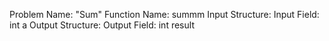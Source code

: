 Problem Name: "Sum"
Function Name: summm
Input Structure:
Input Field: int a
Output Structure:
Output Field: int result
